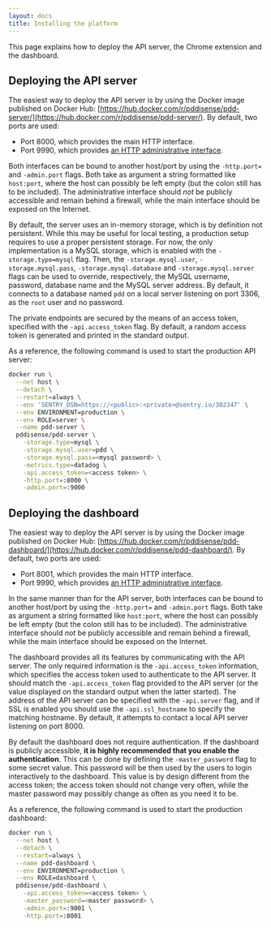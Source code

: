 ```yaml
---
layout: docs
title: Installing the platform
---
```


This page explains how to deploy the API server, the Chrome extension and the dashboard.

## Deploying the API server

The easiest way to deploy the API server is by using the Docker image published on Docker Hub: [https://hub.docker.com/r/pddisense/pdd-server/](https://hub.docker.com/r/pddisense/pdd-server/).
By default, two ports are used:

  * Port 8000, which provides the main HTTP interface.
  * Port 9990, which provides [an HTTP administrative interface](https://twitter.github.io/twitter-server/Admin.html).

Both interfaces can be bound to another host/port by using the `-http.port=` and `-admin.port` flags. 
Both take as argument a string formatted like `host:port`, where the host can possibly be left empty (but the colon still has to be included).
The administrative interface should *not* be publicly accessible and remain behind a firewall, while the main interface should be exposed on the Internet. 

By default, the server uses an in-memory storage, which is by definition not persistent.
While this may be useful for local testing, a production setup requires to use a proper persistent storage.
For now, the only implementation is a MySQL storage, which is enabled with the `-storage.type=mysql` flag. 
Then, the `-storage.mysql.user`, `-storage.mysql.pass`, `-storage.mysql.database` and `-storage.mysql.server` flags can be used to override, respectively, 
the MySQL username, password, database name and the MySQL server address.
By default, it connects to a database named `pdd` on a local server listening on port 3306, as the `root` user and no password.

The private endpoints are secured by the means of an access token, specified with the `-api.access_token` flag.
By default, a random access token is generated and printed in the standard output.

As a reference, the following command is used to start the production API server:

```bash
docker run \
  --net host \
  --detach \
  --restart=always \
  --env 'SENTRY_DSN=https://<public>:<private>@sentry.io/302347' \
  --env ENVIRONMENT=production \
  --env ROLE=server \
  --name pdd-server \
  pddisense/pdd-server \
    -storage.type=mysql \
    -storage.mysql.user=pdd \
    -storage.mysql.pass=<mysql password> \
    -metrics.type=datadog \
    -api.access_token=<access token> \
    -http.port=:8000 \
    -admin.port=:9000
```

## Deploying the dashboard

The easiest way to deploy the API server is by using the Docker image published on Docker Hub: [https://hub.docker.com/r/pddisense/pdd-dashboard/](https://hub.docker.com/r/pddisense/pdd-dashboard/).
By default, two ports are used:

  * Port 8001, which provides the main HTTP interface.
  * Port 9990, which provides [an HTTP administrative interface](https://twitter.github.io/twitter-server/Admin.html).

In the same manner than for the API server, both interfaces can be bound to another host/port by using the `-http.port=` and `-admin.port` flags. 
Both take as argument a string formatted like `host:port`, where the host can possibly be left empty (but the colon still has to be included).
The administrative interface should *not* be publicly accessible and remain behind a firewall, while the main interface should be exposed on the Internet.

The dashboard provides all its features by communicating with the API server.
The only required information is the `-api.access_token` information, which specifies the access token used to authenticate to the API server.
It should match the `-api.access_token` flag provided to the API server (or the value displayed on the standard output when the latter started).
The address of the API server can be specified with the `-api.server` flag, and if SSL is enabled you should use the `-api.ssl_hostname` to specify the matching hostname.
By default, it attempts to contact a local API server listening on port 8000.

By default the dashboard does not require authentication.
If the dashboard is publicly accessible, **it is highly recommended that you enable the authentication**.
This can be done by defining the `-master_password` flag to some secret value.
This password will be then used by the users to login interactively to the dashboard.
This value is by design different from the access token; the access token should not change very often, while the master password may possibly change as often as you need it to be.

As a reference, the following command is used to start the production dashboard:

```bash
docker run \
  --net host \
  --detach \
  --restart=always \
  --name pdd-dashboard \
  --env ENVIRONMENT=production \
  --env ROLE=dashboard \
  pddisense/pdd-dashboard \
    -api.access_token=<access token> \
    -master_password=<master password> \
    -admin.port=:9001 \
    -http.port=:8001
```
